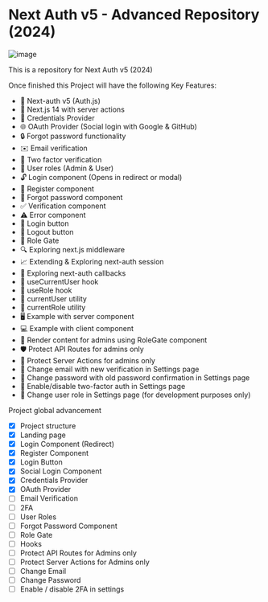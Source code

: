 # Next Auth v5 - Advanced Repository (2024)

![image](https://korabi-ecommerce-admin.vercel.app/_next/image?url=https%3A%2F%2Fres.cloudinary.com%2Fdncmjp41z%2Fimage%2Fupload%2Fv1704146597%2Fjsqccan3gjtcoosrbyta.png&w=1920&q=75)

This is a repository for Next Auth v5 (2024)

Once finished this Project will have the following Key Features:
- 🔐 Next-auth v5 (Auth.js)
- 🚀 Next.js 14 with server actions
- 🔑 Credentials Provider
- 🌐 OAuth Provider (Social login with Google & GitHub)
- 🔒 Forgot password functionality
- ✉️ Email verification
- 📱 Two factor verification
- 👥 User roles (Admin & User)
- 🔓 Login component (Opens in redirect or modal)
- 📝 Register component
- 🤔 Forgot password component
- ✅ Verification component
- ⚠️ Error component
- 🔘 Login button
- 🚪 Logout button
- 🚧 Role Gate
- 🔍 Exploring next.js middleware
- 📈 Extending & Exploring next-auth session
- 🔄 Exploring next-auth callbacks
- 👤 useCurrentUser hook
- 🛂 useRole hook
- 🧑 currentUser utility
- 👮 currentRole utility
- 🖥️ Example with server component
- 💻 Example with client component
- 👑 Render content for admins using RoleGate component
- 🛡️ Protect API Routes for admins only
- 🔐 Protect Server Actions for admins only
- 📧 Change email with new verification in Settings page
- 🔑 Change password with old password confirmation in Settings page
- 🔔 Enable/disable two-factor auth in Settings page
- 🔄 Change user role in Settings page (for development purposes only)

Project global advancement
- [x] Project structure
- [x] Landing page
- [x] Login Component (Redirect)
- [x] Register Component
- [x] Login Button
- [x] Social Login Component
- [x] Credentials Provider
- [x] OAuth Provider
- [ ] Email Verification
- [ ] 2FA
- [ ] User Roles
- [ ] Forgot Password Component
- [ ] Role Gate
- [ ] Hooks
- [ ] Protect API Routes for Admins only
- [ ] Protect Server Actions for Admins only
- [ ] Change Email
- [ ] Change Password
- [ ] Enable / disable 2FA in settings
